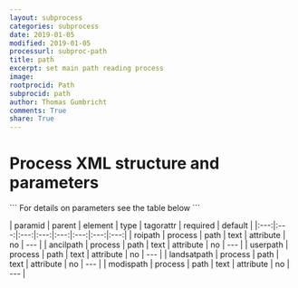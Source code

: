 ```yaml
---
layout: subprocess
categories: subprocess
date: 2019-01-05
modified: 2019-01-05
processurl: subproc-path
title: path
excerpt: set main path reading process
image: 
rootprocid: Path
subprocid: path
author: Thomas Gumbricht
comments: True
share: True
---
```


<h1 class='foot-description'>Process XML structure and parameters</h1>
```
For details on parameters see the table below
<?xml version="1.0" ?>
<process>
  <!--Generated from python-->
  <userproj plotid="yourplotid" projectid="yourprojectid" siteid="yoursiteid" system="systemid" tractid="yourtractid" userid="youruserid"/>
  <period endday="DD" endmonth="MM" endyear="YYYY" seasonendday="DD" seasonendmonth="MM" seasonstartday="DD" seasonstartmonth="MM" startday="DD" startmonth="MM" startyear="YYYY" timestep="timestep"/>
  <path ancilpath="txtstring" landsatpath="txtstring" modispath="txtstring" roipath="txtstring" userpath="txtstring"/>
</process>
```

| paramid | parent | element | type | tagorattr | required | default |
|:---:|:---:|:---:|:---:|:---:|:---:|:---:|:---:|
| roipath | process | path | text | attribute | no | --- |
| ancilpath | process | path | text | attribute | no | --- |
| userpath | process | path | text | attribute | no | --- |
| landsatpath | process | path | text | attribute | no | --- |
| modispath | process | path | text | attribute | no | --- |
